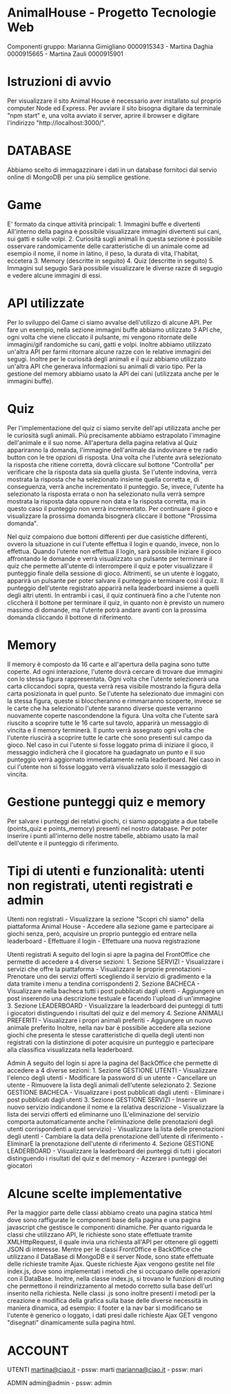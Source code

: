 # AnimalHouse - Progetto Tecnologie Web
Componenti gruppo: 
Marianna Gimigliano 0000915343 - Martina Daghia 0000915665 - Martina Zauli 0000915901

# Istruzioni di avvio
Per visualizzare il sito Animal House è necessario aver installato sul proprio computer Node ed Express. Per avviare il sito bisogna digitare da terminale "npm start" e, una volta avviato il server, aprire il browser e digitare l'indirizzo "http://localhost:3000/".

# DATABASE
Abbiamo scelto di immagazzinare i dati in un database fornitoci dal servio online di MongoDB per una più semplice gestione.

# Game
E' formato da cinque attività principali:
    1. Immagini buffe e divertenti
       All'interno della pagina è possibile visualizzare immagini divertenti sui cani, sui gatti e sulle volpi. 
    2. Curiosità sugli animali
       In questa sezione è possibile osservare randomicamente delle caratteristiche di un animale come ad esempio il nome, il nome in latino, il peso, la durata di vita, l'habitat, eccetera
    3. Memory (descritte in seguito)
    4. Quiz (descritte in seguito)
    5. Immagini sul segugio
       Sarà possibile visualizzare le diverse razze di segugio e vedere alcune immagini di essi.

# API utilizzate
Per lo sviluppo del Game ci siamo avvalse dell'utilizzo di alcune API. Per fare un esempio, nella sezione immagini buffe abbiamo utilizzato 3 API che, ogni volta che viene cliccato il pulsante, mi vengono ritornate delle immagini/gif randomiche su cani, gatti e volpi. Inoltre abbiamo utilizzato un'altra API per farmi ritornare alcune razze con le relative immagini dei segugi.
Inoltre per le curiosità degli animali e il quiz abbiamo utilizzato un'altra API che generava informazioni su animali di vario tipo.
Per la gestione del memory abbiamo usato la API dei cani (utilizzata anche per le immagini buffe).

# Quiz
Per l'implementazione del quiz ci siamo servite dell'api utilizzata anche per le curiosità sugli animali. Più precisamente abbiamo estrapolato l'immagine dell'animale e il suo nome. 
All'apertura della pagina relativa al Quiz appariranno la domanda, l'immagine dell'animale da indovinare e tre radio button con le tre opzioni di risposta. Una volta che l'utente avrà selezionato la risposta che ritiene corretta, dovrà cliccare sul bottone "Controlla" per verificare che la risposta data sia quella giusta.
Se l'utente indovina, verrà mostrata la risposta che ha selezionato insieme quella corretta e, di conseguenza, verrà anche incrementato il punteggio.
Se, invece, l'utente ha selezionato la risposta errata o non ha selezionato nulla verrà sempre mostrata la risposta data oppure non data e la risposta corretta, ma in questo caso il punteggio non verrà incrementato.
Per continuare il gioco e visualizzare la prossima domanda bisognerà cliccare il bottone "Prossima domanda".

Nel quiz compaiono due bottoni differenti per due casistiche differenti, ovvero la situazione in cui l'utente effettua il login e quando, invece, non lo effettua.
Quando l'utente non effettua il login, sarà possibile iniziare il gioco affrontando le domande e verrà visualizzato un pulsante per terminare il quiz che permette all'utente di interrompere il quiz e poter visualizzare il punteggio finale della sessione di gioco.
Altrimenti, se un utente è loggato, apparirà un pulsante per poter salvare il punteggio e terminare così il quiz. Il punteggio dell'utente registrato apparirà nella leaderboard insieme a quelli degli altri utenti.
In entrambi i casi, il quiz continuerà fino a che l'utente non cliccherà il bottone per terminare il quiz, in quanto non è previsto un numero massimo di domande, ma l'utente potrà andare avanti con la prossima domanda cliccando il bottone di riferimento.

# Memory
Il memory è composto da 16 carte e all'apertura della pagina sono tutte coperte. 
Ad ogni interazione, l'utente dovrà cercare di trovare due immagini con lo stessa figura rappresentata. Ogni volta che l'utente selezionerà una carta cliccandoci sopra, questa verrà resa visibile mostrando la figura della carta posizionata in quel punto. Se l'utente ha selezionato due immagini con la stessa figura, queste si bloccheranno e rimmarranno scoperte, invece se le carte che ha selezionato l'utente saranno diverse queste verranno nuovamente coperte nascondendone la figura.
Una volta che l'utente sarà riuscito a scoprire tutte le 16 carte sul tavolo, apparirà un messaggio di vincita e il memory terminerà. 
Il punto verrà assegnato ogni volta che l'utente riuscirà a scoprire tutte le carte che sono presenti sul campo da gioco.
Nel caso in cui l'utente si fosse loggato prima di iniziare il gioco, il messaggio indicherà che il giocatore ha guadagnato un punto e il suo punteggio verrà aggiornato immediatamente nella leaderboard. Nel caso in cui l'utente non si fosse loggato verrà visualizzato solo il messaggio di vincita.

# Gestione punteggi quiz e memory
Per salvare i punteggi dei relativi giochi, ci siamo appoggiate a due tabelle (points_quiz e points_memory) presenti nel nostro database. Per poter inserire i punti all'interno delle nostre tabelle, abbiamo usato la mail dell'utente e il punteggio di riferimento.

# Tipi di utenti e funzionalità: utenti non registrati, utenti registrati e admin
Utenti non registrati 
    - Visualizzare la sezione "Scopri chi siamo" della piattaforma Animal House
    - Accedere alla sezione game e partecipare ai giochi senza, però, acquisire un proprio punteggio ed entrare nella leaderboard
    - Effettuare il login
    - Effettuare una nuova registrazione

Utenti registrati 
A seguito del login si apre la pagina del FrontOffice che permette di accedere a 4 diverse sezioni:
    1. Sezione SERVIZI
        - Visualizzare i servizi che offre la piattaforma
        - Visualizzare le proprie prenotazioni
        - Prenotare uno dei servizi offerti scegliendo il servizio di gradimento e la data tramite i menu a tendina corrispondenti
    2. Sezione BACHECA
        - Visualizzare nella bacheca tutti i post pubblicati dagli utenti
        - Aggiungere un post inserendo una descrizione testuale e facendo l'upload di un'immagine
    3. Sezione LEADERBOARD
        - Visualizzare la leaderboard dei punteggi di tutti i giocatori distinguendo i risultati del quiz e del memory 
    4. Sezione ANIMALI PREFERITI
        - Visualizzare i propri animali preferiti
        - Aggiungere un nuovo animale preferito
Inoltre, nella nav bar è possibile accedere alla sezione giochi che presenta le stesse caratteristiche di quella degli utenti non registrati con la distinzione di poter acquisire un punteggio e partecipare alla classifica visualizzata nella leaderboard.

Admin
A seguito del login si apre la pagina del BackOffice che permette di accedere a 4 diverse sezioni:
    1. Sezione GESTIONE UTENTI
        - Visualizzare l'elenco degli utenti
        - Modificare la password di un utente
        - Cancellare un utente 
        - Rimuovere la lista degli animali dell'utente selezionato
    2. Sezione GESTIONE BACHECA
        - Visualizzare i post pubblicati dagli utenti
        - Eliminare i post pubblicati dagli utenti
    3. Sezione GESTIONE SERVIZI
        - Inserire un nuovo servizio indicandone il nome e la relativa descrizione
        - Visualizzare la lista dei servizi offerti ed eliminarne uno (L'eliminazione del servizio comporta automaticamente anche l'eliminazione delle prenotazioni degli utenti corrispondenti a quel servizio)
        - Visualizzare la lista delle prenotazioni degli utentI
        - Cambiare la data della prenotazione dell'utente di riferimento
        - EliminarE la prenotazione dell'utente di riferimento
    4. Sezione GESTIONE LEADERBOARD
        - Visualizzare la leaderboard dei punteggi di tutti i giocatori distinguendo i risultati del quiz e del memory 
        - Azzerare i punteggi dei giocatori

# Alcune scelte implementative
Per la maggior parte delle classi abbiamo creato una pagina statica html dove sono raffigurate le componenti base della pagina e una pagina javascript che gestisce le componenti dinamiche.
Per quanto riguarda le classi che utilizzano API, le richieste sono state effettuate tramite XMLHttpRequest, il quale invia una richiesta all'API per ottenere gli oggetti JSON di interesse.
Mentre per le classi FrontOffice e BackOffice che utilizzano il DataBase di MongoDB e il server Node, sono state effettuate delle richieste tramite Ajax. Queste richieste Ajax vengono gestite nel file index.js, dove sono implementati i metodi che si occupano delle operazioni con il DataBase. Inoltre, nella classe index.js, si trovano le funzioni di routing che permettono il reindirizzamento al metodo corretto sulla base dell'url inserito nella richiesta.
Nelle classi .js sono inoltre presenti i metodi per la creazione e modifica della grafica sulla base delle diverse necessità in maniera dinamica, ad esempio: il footer e la nav bar si modificano se l'utente è generico o loggato, i dati presi dalle richieste Ajax GET vengono "disegnati" dinamicamente sulla pagina html.

# ACCOUNT

UTENTI
martina@ciao.it - pssw: marti
marianna@ciao.it - pssw: mari

ADMIN
admin@admin - pssw: admin